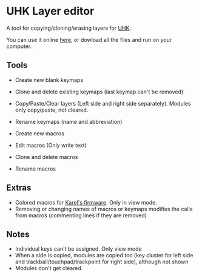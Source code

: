 # UHK Layer editor

A tool for copying/cloning/erasing layers for [UHK](https://github.com/UltimateHackingKeyboard/agent).

You can use it online [here](https://izk666.github.io/UHK-Viewer/), or dowload all the files and run on your computer.


## Tools

- Create new blank keymaps
- Clone and delete existing keymaps (last keymap can't be removed)
- Copy/Paste/Clear layers (Left side and right side separately). Modules only copy/paste, not cleared.
- Rename keymaps (name and abbreviation)

- Create new macros
- Edit macros (Only write text)
- Clone and delete macros
- Rename macros

## Extras

- Colored macros for [Karel's firmware](https://github.com/kareltucek). Only in view mode.
- Removing or changing names of macros or keymaps modifies the calls from macros (commenting lines if they are removed)

## Notes

- Individual keys can't be assigned. Only view mode
- When a side is copied, modules are copied too (key cluster for left side and trackball/touchpad/trackpoint for right side), although not shown
- Modules don't get cleared.
